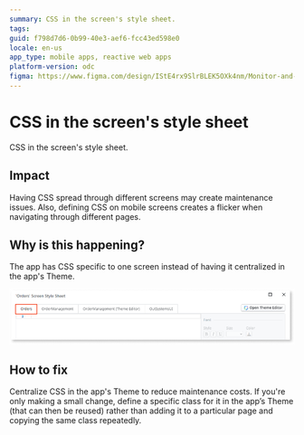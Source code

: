 ```yaml
---
summary: CSS in the screen's style sheet.
tags: 
guid: f798d7d6-0b99-40e3-aef6-fcc43ed598e0
locale: en-us
app_type: mobile apps, reactive web apps
platform-version: odc
figma: https://www.figma.com/design/IStE4rx9SlrBLEK5OXk4nm/Monitor-and-troubleshoot-apps?node-id=3635-10&t=GQOBWGLkIWVooPGi-1
---
```


# CSS in the screen's style sheet

CSS in the screen's style sheet.

## Impact

Having CSS spread through different screens may create maintenance issues. Also, defining CSS on mobile screens creates a flicker when navigating through different pages.

## Why is this happening?

The app has CSS specific to one screen instead of having it centralized in the app's Theme.

![A screen's style sheet editor](images/screen-style-sheet-odcs.png "Screen's style sheet")

## How to fix

Centralize CSS in the app's Theme to reduce maintenance costs. If you're only making a small change, define a specific class for it in the app’s Theme (that can then be reused) rather than adding it to a particular page and copying the same class repeatedly.
